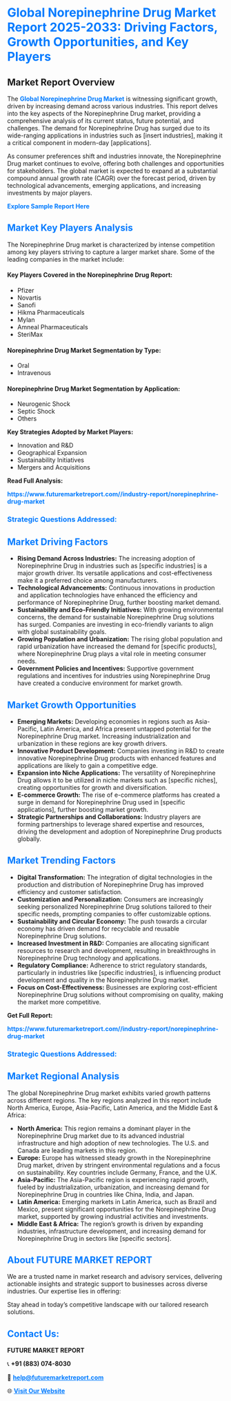 <h1 style="color: #007BFF;">Global Norepinephrine Drug Market Report 2025-2033: Driving Factors, Growth Opportunities, and Key Players</h1>

<section id="overview">
<h2>Market Report Overview</h2>
<p>The <a href="https://www.futuremarketreport.com//industry-report/norepinephrine-drug-market" style="color: #007BFF; text-decoration: none;"><strong>Global Norepinephrine Drug Market</strong></a> is witnessing significant growth, driven by increasing demand across various industries. This report delves into the key aspects of the Norepinephrine Drug market, providing a comprehensive analysis of its current status, future potential, and challenges. The demand for Norepinephrine Drug has surged due to its wide-ranging applications in industries such as [insert industries], making it a critical component in modern-day [applications].</p>
<p>As consumer preferences shift and industries innovate, the Norepinephrine Drug market continues to evolve, offering both challenges and opportunities for stakeholders. The global market is expected to expand at a substantial compound annual growth rate (CAGR) over the forecast period, driven by technological advancements, emerging applications, and increasing investments by major players.</p>
</section>

<section id="overview">
<p><a href="https://www.futuremarketreport.com//request-sample/reportId=79548" style="color: #007BFF; text-decoration: none;"><strong>Explore Sample Report Here</strong></a></p>
</section>

<section id="key-players">
<h2 style="color: #007BFF;">Market Key Players Analysis</h2>
<p>The Norepinephrine Drug market is characterized by intense competition among key players striving to capture a larger market share. Some of the leading companies in the market include:</p>
<h4>Key Players Covered in the Norepinephrine Drug Report:</h4>
<ul><li>Pfizer</li><li>Novartis</li><li>Sanofi</li><li>Hikma Pharmaceuticals</li><li>Mylan</li><li>Amneal Pharmaceuticals</li><li>SteriMax</li></ul>
<h4>Norepinephrine Drug Market Segmentation by Type:</h4>
<ul><li>Oral</li><li>Intravenous</li></ul>

<h4>Norepinephrine Drug Market Segmentation by Application:</h4>
<ul><li>Neurogenic Shock</li><li>Septic Shock</li><li>Others</li></ul>
<p><strong>Key Strategies Adopted by Market Players:</strong></p>
<ul>
<li>Innovation and R&D</li>
<li>Geographical Expansion</li>
<li>Sustainability Initiatives</li>
<li>Mergers and Acquisitions</li>
</ul>
</section>

<section>
<p><strong>Read Full Analysis: </strong></p><a href="https://www.futuremarketreport.com//industry-report/norepinephrine-drug-market" style="color: #007BFF; text-decoration: none;"><strong>https://www.futuremarketreport.com//industry-report/norepinephrine-drug-market</strong></a>
<h3 style="color: #007BFF;">Strategic Questions Addressed:</h3>
</section>

<section id="driving-factors">
<h2 style="color: #007BFF;">Market Driving Factors</h2>
<ul>
<li><strong>Rising Demand Across Industries:</strong> The increasing adoption of Norepinephrine Drug in industries such as [specific industries] is a major growth driver. Its versatile applications and cost-effectiveness make it a preferred choice among manufacturers.</li>
<li><strong>Technological Advancements:</strong> Continuous innovations in production and application technologies have enhanced the efficiency and performance of Norepinephrine Drug, further boosting market demand.</li>
<li><strong>Sustainability and Eco-Friendly Initiatives:</strong> With growing environmental concerns, the demand for sustainable Norepinephrine Drug solutions has surged. Companies are investing in eco-friendly variants to align with global sustainability goals.</li>
<li><strong>Growing Population and Urbanization:</strong> The rising global population and rapid urbanization have increased the demand for [specific products], where Norepinephrine Drug plays a vital role in meeting consumer needs.</li>
<li><strong>Government Policies and Incentives:</strong> Supportive government regulations and incentives for industries using Norepinephrine Drug have created a conducive environment for market growth.</li>
</ul>
</section>

<section id="growth-opportunities">
<h2 style="color: #007BFF;">Market Growth Opportunities</h2>
<ul>
<li><strong>Emerging Markets:</strong> Developing economies in regions such as Asia-Pacific, Latin America, and Africa present untapped potential for the Norepinephrine Drug market. Increasing industrialization and urbanization in these regions are key growth drivers.</li>
<li><strong>Innovative Product Development:</strong> Companies investing in R&D to create innovative Norepinephrine Drug products with enhanced features and applications are likely to gain a competitive edge.</li>
<li><strong>Expansion into Niche Applications:</strong> The versatility of Norepinephrine Drug allows it to be utilized in niche markets such as [specific niches], creating opportunities for growth and diversification.</li>
<li><strong>E-commerce Growth:</strong> The rise of e-commerce platforms has created a surge in demand for Norepinephrine Drug used in [specific applications], further boosting market growth.</li>
<li><strong>Strategic Partnerships and Collaborations:</strong> Industry players are forming partnerships to leverage shared expertise and resources, driving the development and adoption of Norepinephrine Drug products globally.</li>
</ul>
</section>

<section id="trending-factors">
<h2 style="color: #007BFF;">Market Trending Factors</h2>
<ul>
<li><strong>Digital Transformation:</strong> The integration of digital technologies in the production and distribution of Norepinephrine Drug has improved efficiency and customer satisfaction.</li>
<li><strong>Customization and Personalization:</strong> Consumers are increasingly seeking personalized Norepinephrine Drug solutions tailored to their specific needs, prompting companies to offer customizable options.</li>
<li><strong>Sustainability and Circular Economy:</strong> The push towards a circular economy has driven demand for recyclable and reusable Norepinephrine Drug solutions.</li>
<li><strong>Increased Investment in R&D:</strong> Companies are allocating significant resources to research and development, resulting in breakthroughs in Norepinephrine Drug technology and applications.</li>
<li><strong>Regulatory Compliance:</strong> Adherence to strict regulatory standards, particularly in industries like [specific industries], is influencing product development and quality in the Norepinephrine Drug market.</li>
<li><strong>Focus on Cost-Effectiveness:</strong> Businesses are exploring cost-efficient Norepinephrine Drug solutions without compromising on quality, making the market more competitive.</li>
</ul>
</section>

<section>
<p><strong>Get Full Report: </strong></p><a href="https://www.futuremarketreport.com//industry-report/norepinephrine-drug-market" style="color: #007BFF; text-decoration: none;"><strong>https://www.futuremarketreport.com//industry-report/norepinephrine-drug-market</strong></a>
<h3 style="color: #007BFF;">Strategic Questions Addressed:</h3>
</section>


<section id="regional-analysis">
<h2 style="color: #007BFF;">Market Regional Analysis</h2>
<p>The global Norepinephrine Drug market exhibits varied growth patterns across different regions. The key regions analyzed in this report include North America, Europe, Asia-Pacific, Latin America, and the Middle East & Africa:</p>
<ul>
<li><strong>North America:</strong> This region remains a dominant player in the Norepinephrine Drug market due to its advanced industrial infrastructure and high adoption of new technologies. The U.S. and Canada are leading markets in this region.</li>
<li><strong>Europe:</strong> Europe has witnessed steady growth in the Norepinephrine Drug market, driven by stringent environmental regulations and a focus on sustainability. Key countries include Germany, France, and the U.K.</li>
<li><strong>Asia-Pacific:</strong> The Asia-Pacific region is experiencing rapid growth, fueled by industrialization, urbanization, and increasing demand for Norepinephrine Drug in countries like China, India, and Japan.</li>
<li><strong>Latin America:</strong> Emerging markets in Latin America, such as Brazil and Mexico, present significant opportunities for the Norepinephrine Drug market, supported by growing industrial activities and investments.</li>
<li><strong>Middle East & Africa:</strong> The region’s growth is driven by expanding industries, infrastructure development, and increasing demand for Norepinephrine Drug in sectors like [specific sectors].</li>
</ul>
</section>

<footer>
<h2 style="color: #007BFF;">About FUTURE MARKET REPORT</h2>
<p>We are a trusted name in market research and advisory services, delivering actionable insights and strategic support to businesses across diverse industries. Our expertise lies in offering:</p>

<p>Stay ahead in today’s competitive landscape with our tailored research solutions.</p>

<h2 style="color: #007BFF;">Contact Us:</h2>
<p><strong>FUTURE MARKET REPORT</strong></p>
<p>📞 <strong>+91 (883) 074-8030</strong></p>
<p>📧 <strong><a href="mailto:help@futuremarketreport.com" style="color: #007BFF;">help@futuremarketreport.com</a></strong></p>
<p>🌐 <strong><a href="https://www.futuremarketreport.com/" style="color: #007BFF;">Visit Our Website</a></strong></p>
</footer>